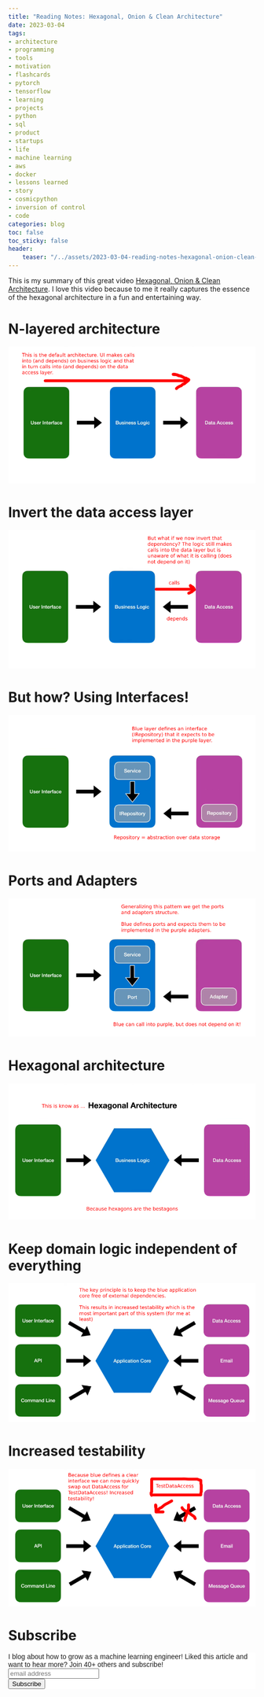 ```yaml
---
title: "Reading Notes: Hexagonal, Onion & Clean Architecture"
date: 2023-03-04
tags:
- architecture
- programming
- tools
- motivation
- flashcards
- pytorch
- tensorflow
- learning
- projects
- python
- sql
- product
- startups
- life
- machine learning
- aws 
- docker
- lessons learned
- story
- cosmicpython
- inversion of control
- code
categories: blog
toc: false
toc_sticky: false
header:
    teaser: "/../assets/2023-03-04-reading-notes-hexagonal-onion-clean-architecture/thumbnail.png"
---
```


This is my summary of this great video [Hexagonal, Onion & Clean Architecture](https://www.youtube.com/watch?v=JubdZIdLQ4M&t=1s&ab_channel=DrawingBoxes). I love this video because to me it really captures the essence of the hexagonal architecture in a fun and entertaining way.

# N-layered architecture

![](/../assets/2023-03-04-reading-notes-hexagonal-onion-clean-architecture/2023-03-04-08-08-18.png)

# Invert the data access layer


![](/../assets/2023-03-04-reading-notes-hexagonal-onion-clean-architecture/2023-03-04-08-13-14.png)

# But how? Using Interfaces!

![](/../assets/2023-03-04-reading-notes-hexagonal-onion-clean-architecture/2023-03-04-08-16-58.png)

# Ports and Adapters

![](/../assets/2023-03-04-reading-notes-hexagonal-onion-clean-architecture/2023-03-04-08-18-21.png)

# Hexagonal architecture

![](/../assets/2023-03-04-reading-notes-hexagonal-onion-clean-architecture/2023-03-04-08-19-32.png)

# Keep domain logic independent of everything

![](/../assets/2023-03-04-reading-notes-hexagonal-onion-clean-architecture/2023-03-04-08-21-26.png)

# Increased testability

![](/../assets/2023-03-04-reading-notes-hexagonal-onion-clean-architecture/2023-03-04-08-24-51.png)

# Subscribe
<!-- Begin Mailchimp Signup Form -->
<link href="//cdn-images.mailchimp.com/embedcode/horizontal-slim-10_7.css" rel="stylesheet" type="text/css">
<style type="text/css">
#mc_embed_signup{background:#fff; clear:left; font:14px Helvetica,Arial,sans-serif; width:100%;}
/* Add your own Mailchimp form style overrides in your site stylesheet or in this style block.
    We recommend moving this block and the preceding CSS link to the HEAD of your HTML file. */
</style>
<div id="mc_embed_signup">
<form action="https://gmail.us3.list-manage.com/subscribe/post?u=92fe86c389878585bc87837e8&amp;id=50543deff9" method="post" id="mc-embedded-subscribe-form" name="mc-embedded-subscribe-form" class="validate" target="_blank" novalidate>
    <div id="mc_embed_signup_scroll">
<label for="mce-EMAIL">I blog about how to grow as a machine learning engineer! Liked this article and want to hear more? Join 40+ others and subscribe!</label>
<input type="email" value="" name="EMAIL" class="email" id="mce-EMAIL" placeholder="email address" required>
    <!-- real people should not fill this in and expect good things - do not remove this or risk form bot signups-->
    <div style="position: absolute; left: -5000px;" aria-hidden="true"><input type="text" name="b_92fe86c389878585bc87837e8_50543deff9" tabindex="-1" value=""></div>
    <div class="clear"><input type="submit" value="Subscribe" name="subscribe" id="mc-embedded-subscribe" class="button"></div>
    </div>
</form>
</div>
<!--End mc_embed_signup-->
    